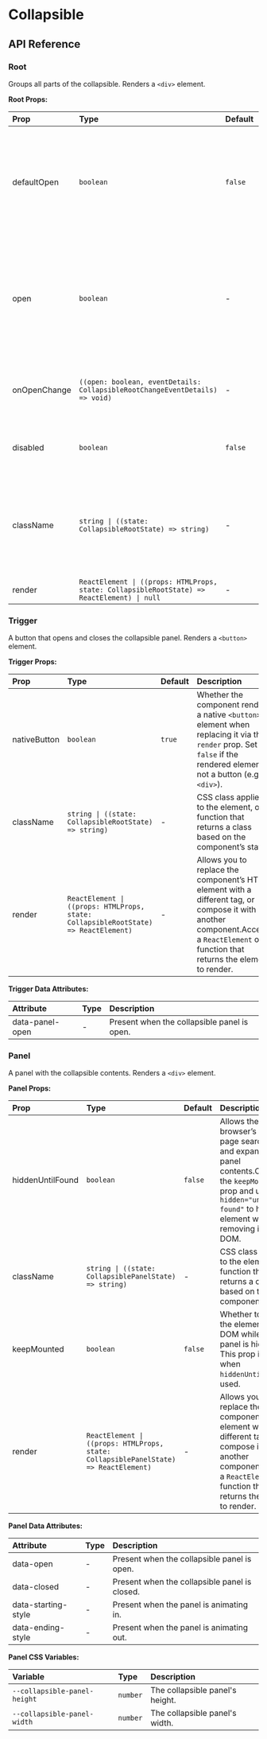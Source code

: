 # Collapsible

[//]: types.ts '<-- Autogenerated By (do not edit the following markdown directly)'

## API Reference

### Root

Groups all parts of the collapsible. Renders a `<div>` element.

**Root Props:**

| Prop         | Type                                                                                        | Default | Description                                                                                                                |
| :----------- | :------------------------------------------------------------------------------------------ | :------ | :------------------------------------------------------------------------------------------------------------------------- |
| defaultOpen  | `boolean`                                                                                   | `false` | Whether the collapsible panel is initially open.To render a controlled collapsible, use the `open` prop instead.           |
| open         | `boolean`                                                                                   | -       | Whether the collapsible panel is currently open.To render an uncontrolled collapsible, use the `defaultOpen` prop instead. |
| onOpenChange | `((open: boolean, eventDetails: CollapsibleRootChangeEventDetails) => void)`                | -       | Event handler called when the panel is opened or closed.                                                                   |
| disabled     | `boolean`                                                                                   | `false` | Whether the component should ignore user interaction.                                                                      |
| className    | `string \| ((state: CollapsibleRootState) => string)`                                       | -       | CSS class applied to the element, or a function that returns a class based on the component’s state.                       |
| render       | `ReactElement \| ((props: HTMLProps, state: CollapsibleRootState) => ReactElement) \| null` | -       | -                                                                                                                          |

### Trigger

A button that opens and closes the collapsible panel. Renders a `<button>` element.

**Trigger Props:**

| Prop         | Type                                                                                | Default | Description                                                                                                                                                                              |
| :----------- | :---------------------------------------------------------------------------------- | :------ | :--------------------------------------------------------------------------------------------------------------------------------------------------------------------------------------- |
| nativeButton | `boolean`                                                                           | `true`  | Whether the component renders a native `<button>` element when replacing it via the `render` prop. Set to `false` if the rendered element is not a button (e.g. `<div>`).                |
| className    | `string \| ((state: CollapsibleRootState) => string)`                               | -       | CSS class applied to the element, or a function that returns a class based on the component’s state.                                                                                     |
| render       | `ReactElement \| ((props: HTMLProps, state: CollapsibleRootState) => ReactElement)` | -       | Allows you to replace the component’s HTML element with a different tag, or compose it with another component.Accepts a `ReactElement` or a function that returns the element to render. |

**Trigger Data Attributes:**

| Attribute       | Type | Description                                 |
| :-------------- | :--- | :------------------------------------------ |
| data-panel-open | -    | Present when the collapsible panel is open. |

### Panel

A panel with the collapsible contents. Renders a `<div>` element.

**Panel Props:**

| Prop             | Type                                                                                 | Default | Description                                                                                                                                                                                            |
| :--------------- | :----------------------------------------------------------------------------------- | :------ | :----------------------------------------------------------------------------------------------------------------------------------------------------------------------------------------------------- |
| hiddenUntilFound | `boolean`                                                                            | `false` | Allows the browser’s built-in page search to find and expand the panel contents.Overrides the `keepMounted` prop and uses `hidden="until-found"` to hide the element without removing it from the DOM. |
| className        | `string \| ((state: CollapsiblePanelState) => string)`                               | -       | CSS class applied to the element, or a function that returns a class based on the component’s state.                                                                                                   |
| keepMounted      | `boolean`                                                                            | `false` | Whether to keep the element in the DOM while the panel is hidden. This prop is ignored when `hiddenUntilFound` is used.                                                                                |
| render           | `ReactElement \| ((props: HTMLProps, state: CollapsiblePanelState) => ReactElement)` | -       | Allows you to replace the component’s HTML element with a different tag, or compose it with another component.Accepts a `ReactElement` or a function that returns the element to render.               |

**Panel Data Attributes:**

| Attribute           | Type | Description                                   |
| :------------------ | :--- | :-------------------------------------------- |
| data-open           | -    | Present when the collapsible panel is open.   |
| data-closed         | -    | Present when the collapsible panel is closed. |
| data-starting-style | -    | Present when the panel is animating in.       |
| data-ending-style   | -    | Present when the panel is animating out.      |

**Panel CSS Variables:**

| Variable                     | Type     | Description                     |
| :--------------------------- | :------- | :------------------------------ |
| `--collapsible-panel-height` | `number` | The collapsible panel's height. |
| `--collapsible-panel-width`  | `number` | The collapsible panel's width.  |
